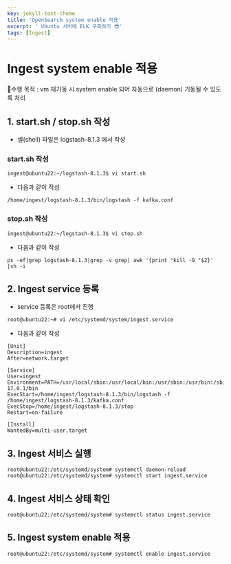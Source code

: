 ```yaml
---
key: jekyll-text-theme
title: 'OpenSearch system enable 적용'
excerpt: ' Ubuntu 서버에 ELK 구축하기 😎'
tags: [Ingest]
---
```




# Ingest system enable 적용

🎯수행 목적 : vm 재기동 시 system enable 되어 자동으로 (daemon) 기동될 수 있도록 처리



## 1. start.sh / stop.sh 작성

* 셸(shell) 파일은 logstash-8.1.3 에서 작성

### start.sh 작성

```
ingest@ubuntu22:~/logstash-8.1.3$ vi start.sh
```

* 다음과 같이 작성

```
/home/ingest/logstash-8.1.3/bin/logstash -f kafka.conf
```

### stop.sh 작성

```
ingest@ubuntu22:~/logstash-8.1.3$ vi stop.sh
```

* 다음과 같이 작성

```
ps -ef|grep logstash-8.1.3|grep -v grep| awk '{print "kill -9 "$2}' |sh -i
```

## 2. Ingest service 등록

- service 등록은 root에서 진행

```
root@ubuntu22:~# vi /etc/systemd/system/ingest.service
```

* 다음과 같이 작성

```
[Unit]
Description=ingest
After=network.target

[Service]
User=ingest
Environment=PATH=/usr/local/sbin:/usr/local/bin:/usr/sbin:/usr/bin:/sbin:/bin:/snap/bin:/home/ingest/jdk-17.0.1/bin  
ExecStart=/home/ingest/logstash-8.1.3/bin/logstash -f /home/ingest/logstash-8.1.3/kafka.conf  
ExecStop=/home/ingest/logstash-8.1.3/stop  
Restart=on-failure

[Install]
WantedBy=multi-user.target
```

## 3. Ingest 서비스 실행

```
root@ubuntu22:/etc/systemd/system# systemctl daemon-reload 
root@ubuntu22:/etc/systemd/system# systemctl start ingest.service 
```

 

## 4. Ingest 서비스 상태 확인

```
root@ubuntu22:/etc/systemd/system# systemctl status ingest.service
```

## 5. Ingest system enable 적용

```
root@ubuntu22:/etc/systemd/system# systemctl enable ingest.service 
```